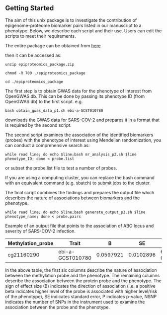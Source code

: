 ## Getting Started
The aim of this unix package is to investigate the contribution of epigenome-proteome biomarker pairs listed in our manuscript to a phenotype. Below, we describe each script and their use. Users can edit the scripts to meet their requirements.

The entire package can be obtained from [here](https://zenodo.org/record/6047689)

then it can be accessed as:
```
unzip epiproteomics_package.zip

chmod -R 700 ./epiproteomics_package

cd ./epiproteomics_package
```
The first step is to obtain GWAS data for the phenotype of interest from OpenGWAS db. This can be done by passing its phenotype ID (from OpenGWAS db) to the first script. e.g.
```
bash obtain_gwas_data_p1.sh ebi-a-GCST010780
```
downloads the GWAS data for SARS-COV-2 and prepares it in a format that is required by the second script. 

The second script examines the association of the identified biomarkers (probes) with the phenotype of interest using Mendelian randomization, you can conduct a comprehensive search as:

```
while read line; do echo $line;bash mr_analysis_p2.sh $line phenotype_ID; done < probe.list
```
or subset the probe.list file to test a number of probes.

If you are using a computing cluster, you can replace the bash command with an equivalent command (e.g. sbatch) to submit jobs to the cluster.


The final script combines the findings and prepares the output file which describes the nature of associations between biomarkers and the phenotype. 

```
while read line; do echo $line;bash generate_output_p3.sh $line phenotype_name; done < probe.pairs
```
Example of an output file that points to the association of ABO locus and severity of SARS-COV-2 infection.

|Methylation_probe|Trait           |B        |SE       |P       |NSNP|Protein_probe|Trait           |B       |SE        |P       |NSNP|
|-----------------|----------------|---------|---------|--------|----|-------------|----------------|--------|----------|--------|----|
|cg21160290       |ebi-a-GCST010780|0.0597921|0.0102896|6.21E-09|7   |ABO.9253.52.3|ebi-a-GCST010780|0.064296|0.00986188|7.05E-11|23  |

In the above table, the first six columns describe the nature of association between the methylation probe and the phenotype. The remaining columns describe the association between the protein probe and the phenotype. The sign of effect size (B) indicates the direction of association (i.e. a positive beta indicates higher level of the probe is associated with higher level/risk of the phenotype), SE indicates standard error, P indicates p-value, NSNP indicates the number of SNPs in the instrument used to examine the association between the probe and the phenotype.
